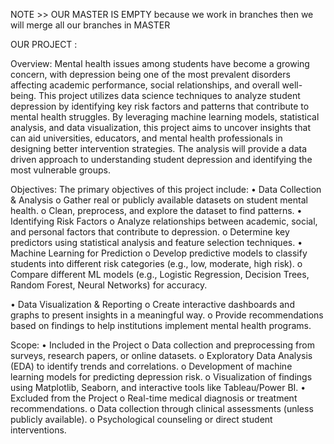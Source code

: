NOTE >> OUR MASTER IS EMPTY because we work in branches then we will merge all our branches in MASTER

OUR PROJECT :

Overview: 
Mental health issues among students have become a growing concern, with depression 
being one of the most prevalent disorders affecting academic performance, social 
relationships, and overall well-being. This project utilizes data science techniques to 
analyze student depression by identifying key risk factors and patterns that contribute to 
mental health struggles. 
By leveraging machine learning models, statistical analysis, and data visualization, this 
project aims to uncover insights that can aid universities, educators, and mental health 
professionals in designing better intervention strategies. The analysis will provide a data
driven approach to understanding student depression and identifying the most vulnerable 
groups.

Objectives: 
The primary objectives of this project include: 
• Data Collection & Analysis 
   o Gather real or publicly available datasets on student mental health. 
   o Clean, preprocess, and explore the dataset to find patterns. 
• Identifying Risk Factors 
   o Analyze relationships between academic, social, and personal factors that 
     contribute to depression. 
   o Determine key predictors using statistical analysis and feature selection 
techniques. 
• Machine Learning for Prediction 
   o Develop predictive models to classify students into different risk categories 
     (e.g., low, moderate, high risk). 
   o Compare different ML models (e.g., Logistic Regression, Decision Trees, 
      Random Forest, Neural Networks) for accuracy. 
 
• Data Visualization & Reporting 
   o Create interactive dashboards and graphs to present insights in a 
      meaningful way. 
   o Provide recommendations based on findings to help institutions implement 
      mental health programs. 
 
Scope: 
• Included in the Project 
   o Data collection and preprocessing from surveys, research papers, or online 
     datasets. 
   o  Exploratory Data Analysis (EDA) to identify trends and correlations. 
   o  Development of machine learning models for predicting depression risk. 
   o  Visualization of findings using Matplotlib, Seaborn, and interactive tools like 
       Tableau/Power BI. 
• Excluded from the Project 
   o Real-time medical diagnosis or treatment recommendations. 
   o Data collection through clinical assessments (unless publicly available). 
   o Psychological counseling or direct student interventions. 
